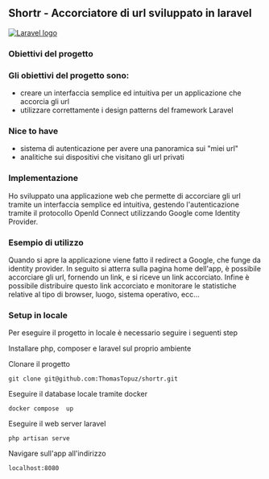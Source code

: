 ## Shortr - Accorciatore di url sviluppato in laravel
[![Laravel logo](https://embed-ssl.wistia.com/deliveries/fece433e54f817872309273fb46fe6e9.jpg "Shiprock, New Mexico by Beau Rogers")](https://embed-ssl.wistia.com/deliveries/fece433e54f817872309273fb46fe6e9.jpg)

### Obiettivi del progetto

### Gli obiettivi del progetto sono:
- creare un interfaccia semplice ed intuitiva per un applicazione che accorcia gli url
- utilizzare correttamente i design patterns del framework Laravel

### Nice to have
- sistema di autenticazione per avere una panoramica sui "miei url"
- analitiche sui dispositivi che visitano gli url privati

### Implementazione
Ho sviluppato una applicazione web che permette di accorciare gli url tramite un interfaccia semplice ed intuitiva,
gestendo l'autenticazione tramite il protocollo OpenId Connect utilizzando Google come Identity Provider.

### Esempio di utilizzo
Quando si apre la applicazione viene fatto il redirect a Google, che funge da identity provider.
In seguito si atterra sulla pagina home dell'app, è possibile accorciare gli url, fornendo un link, e si riceve un link accorciato.
Infine è possibile distribuire questo link accorciato e monitorare le statistiche relative al tipo di browser, luogo, sistema operativo, ecc...

### Setup in locale
Per eseguire il progetto in locale è necessario seguire i seguenti step

Installare php, composer e laravel sul proprio ambiente

Clonare il progetto
```
git clone git@github.com:ThomasTopuz/shortr.git
```

Eseguire il database locale tramite docker
```
docker compose  up
```

Eseguire il web server laravel
```
php artisan serve
```

Navigare sull'app all'indirizzo
```
localhost:8080
```
